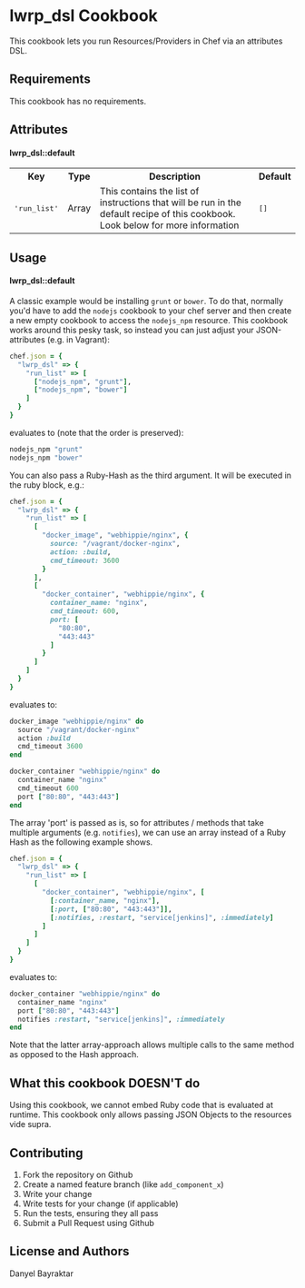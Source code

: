 lwrp_dsl Cookbook
=================
This cookbook lets you run Resources/Providers in Chef via an attributes DSL.

Requirements
------------
This cookbook has no requirements.

Attributes
----------

#### lwrp_dsl::default
<table>
  <tr>
    <th>Key</th>
    <th>Type</th>
    <th>Description</th>
    <th>Default</th>
  </tr>
  <tr>
    <td><tt>'run_list'</tt></td>
    <td>Array</td>
    <td>This contains the list of instructions that will be run in the default recipe of this cookbook. Look below for more information</td>
    <td><tt>[]</tt></td>
  </tr>
</table>

Usage
-----
#### lwrp_dsl::default
A classic example would be installing `grunt` or `bower`.
To do that, normally you'd have to add the `nodejs` cookbook to your chef server and then create a new empty cookbook to access the `nodejs_npm` resource.
This cookbook works around this pesky task, so instead you can just adjust your JSON-attributes (e.g. in Vagrant):

```ruby
chef.json = {
  "lwrp_dsl" => {
    "run_list" => [
      ["nodejs_npm", "grunt"],
      ["nodejs_npm", "bower"]
    ]
  }
}
```

evaluates to (note that the order is preserved):

```ruby
nodejs_npm "grunt"
nodejs_npm "bower"
```

You can also pass a Ruby-Hash as the third argument. It will be executed in the ruby block, e.g.:

```ruby
chef.json = {
  "lwrp_dsl" => {
    "run_list" => [
      [
        "docker_image", "webhippie/nginx", { 
          source: "/vagrant/docker-nginx",
          action: :build,
          cmd_timeout: 3600 
        }
      ],
      [
        "docker_container", "webhippie/nginx", {
          container_name: "nginx",
          cmd_timeout: 600,
          port: [
            "80:80",
            "443:443"
          ]
        }
      ]
    ]
  }
}
```

evaluates to:

```ruby
docker_image "webhippie/nginx" do
  source "/vagrant/docker-nginx"
  action :build
  cmd_timeout 3600
end

docker_container "webhippie/nginx" do
  container_name "nginx"
  cmd_timeout 600
  port ["80:80", "443:443"]
end
```

The array 'port' is passed as is, so for attributes / methods that take multiple arguments (e.g. `notifies`),
we can use an array instead of a Ruby Hash as the following example shows.

```ruby
chef.json = {
  "lwrp_dsl" => {
    "run_list" => [
      [
        "docker_container", "webhippie/nginx", [
          [:container_name, "nginx"],
          [:port, ["80:80", "443:443"]],
          [:notifies, :restart, "service[jenkins]", :immediately]
        ] 
      ]
    ]
  }
}
```

evaluates to:

```ruby
docker_container "webhippie/nginx" do
  container_name "nginx"
  port ["80:80", "443:443"]
  notifies :restart, "service[jenkins]", :immediately
end
```

Note that the latter array-approach allows multiple calls to the same method as opposed to the Hash approach.


What this cookbook DOESN'T do
-----------------------------
Using this cookbook, we cannot embed Ruby code that is evaluated at runtime.
This cookbook only allows passing JSON Objects to the resources vide supra.


Contributing
------------
1. Fork the repository on Github
2. Create a named feature branch (like `add_component_x`)
3. Write your change
4. Write tests for your change (if applicable)
5. Run the tests, ensuring they all pass
6. Submit a Pull Request using Github

License and Authors
-------------------
Danyel Bayraktar